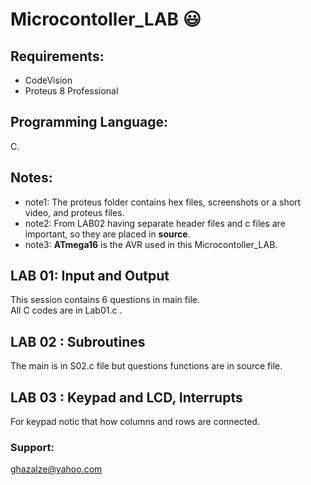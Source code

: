 # Microcontoller_LAB  :smiley:
 ## Requirements:
 - CodeVision
 - Proteus 8 Professional
 ## Programming Language:
 C.  
## Notes:
 - note1: The proteus folder contains hex files, screenshots or a short video, and proteus files.  
 - note2: From LAB02 having separate header files and c files are important, so they are placed in **source**.  
 - note3: **ATmega16** is the AVR used in this Microcontoller_LAB.  
 ## LAB 01: Input and Output
This session contains 6 questions in main file.   
All C codes are in Lab01.c . 
## LAB 02 : Subroutines
The main is in S02.c file but questions functions are in source file.  
## LAB 03 : Keypad and LCD, Interrupts 
For keypad notic that how columns and rows are connected.  

### Support:  
ghazalze@yahoo.com
